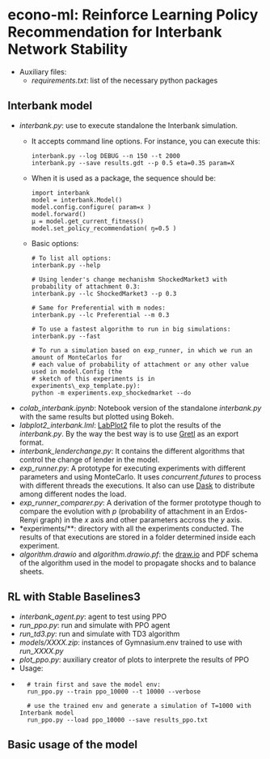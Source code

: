# econo-ml: Reinforce Learning Policy Recommendation for Interbank Network Stability

- Auxiliary files:
  - *requirements.txt*: list of the necessary python packages


## Interbank model

  - *interbank.py*: use to execute standalone the Interbank simulation.
    - It accepts command line options. For instance, you can execute this:
    
          interbank.py --log DEBUG --n 150 --t 2000
          interbank.py --save results.gdt --p 0.5 eta=0.35 param=X
    
    - When it is used as a package, the sequence should be:

          import interbank
          model = interbank.Model()
          model.config.configure( param=x )
          model.forward()
          μ = model.get_current_fitness()
          model.set_policy_recommendation( ŋ=0.5 )

    - Basic options:
    
          # To list all options:
          interbank.py --help
    
          # Using lender's change mechanishm ShockedMarket3 with probability of attachment 0.3:
          interbank.py --lc ShockedMarket3 --p 0.3 
    
          # Same for Preferential with m nodes:
          interbank.py --lc Preferential --m 0.3 
    
          # To use a fastest algorithm to run in big simulations:
          interbank.py --fast
  
          # To run a simulation based on exp_runner, in which we run an amount of MonteCarlos for 
          # each value of probability of attachment or any other value used in model.Config (the 
          # sketch of this experiments is in experiments\_exp_template.py):
          python -m experiments.exp_shockedmarket --do 
 

  - *colab_interbank.ipynb*: Notebook version of the standalone *interbank.py* with the same results but plotted using Bokeh.
  - *labplot2_interbank.lml*: [LabPlot2](https://labplot.org/) file to plot the results of the *interbank.py*. By the way the best way is to use [Gretl](https://gretl.sourceforge.net/) as an export format.
  - *interbank_lenderchange.py*: It contains the different algorithms that control the change of lender in the model.
  - *exp_runner.py*: A prototype for executing experiments with different parameters and using MonteCarlo.
        It uses *concurrent.futures* to process with different threads the executions.
        It also can use [Dask](https://www.dask.org/) to distribute among different nodes the load.
  - *exp_runner_comparer.py*: A derivation of the former prototype though to compare the evolution with *p* (probability of attachment in an Erdos-Renyi graph) in the *x* axis and other parameters accross the *y* axis.
  - *experiments/**: directory with all the experiments conducted. The results of that executions are stored in a folder determined inside each experiment.
  - *algorithm.drawio* and *algorithm.drawio.pf*: the [draw.io](https://www.drawio.com/) and PDF schema of the algorithm used in the model to propagate shocks and to balance sheets.


## RL with Stable Baselines3
  - *interbank_agent.py*: agent to test using PPO
  - *run_ppo.py*: run and simulate with PPO agent
  - *run_td3.py*: run and simulate with TD3 algorithm 
  - *models/XXXX.zip*: instances of Gymnasium.env trained to use with *run_XXXX.py*
  - *plot_ppo.py*: auxiliary creator of plots to interprete the results of PPO
  - Usage:
  - 
          # train first and save the model env:
          run_ppo.py --train ppo_10000 --t 10000 --verbose

          # use the trained env and generate a simulation of T=1000 with Interbank model
          run_ppo.py --load ppo_10000 --save results_ppo.txt

## Basic usage of the model

